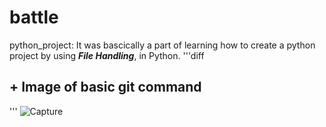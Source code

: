 # battle

python_project: It was bascically a part of learning how to create a python project by using ***File Handling***,
                in Python.
'''diff
## + Image of basic git command
'''
![Capture](https://user-images.githubusercontent.com/54764701/73684063-7277ce80-46e9-11ea-9301-4be1651e7b76.PNG)

